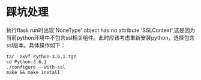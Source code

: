 # 踩坑处理

执行flask run时出现'NoneType' object has no attribute 'SSLContext',这是因为当前python环境中不包含ssl相关组件。此时应该考虑重新安装python，选择包含ssl版本。具体操作如下：

```shell
tar -zxvf Python-3.6.1.tgz
cd Python-3.6.1
./configure --with-ssl
make && make install

```